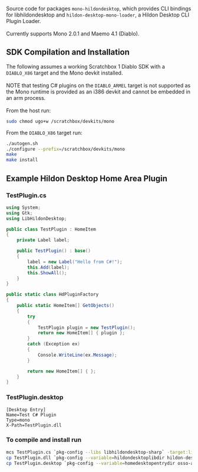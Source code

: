 Source code for packages `mono-hildondesktop`, which provides CLI bindings for libhildondesktop
and `hildon-desktop-mono-loader`, a Hildon Desktop CLI Plugin Loader.\
\
Currently supports Mono 2.0.1 and Maemo 4.1 (Diablo).

## SDK Compilation and Installation

The following assumes a working Scratchbox 1 Diablo SDK with a `DIABLO_X86` target
and the Mono devkit installed.\
\
NOTE that testing C# plugins on the `DIABLO_ARMEL` target is not supported as the
Mono runtime is provided as an i386 devkit and cannot be embedded in an arm process.\
\
From the host run:
```sh
sudo chmod ugo+w /scratchbox/devkits/mono
```
From the `DIABLO_X86` target run:
```sh
./autogen.sh
./configure --prefix=/scratchbox/devkits/mono
make
make install
```
## Example Hildon Desktop Home Area Plugin 
 
### TestPlugin.cs
```c#
using System;
using Gtk;
using LibHildonDesktop;

public class TestPlugin : HomeItem
{
    private Label label;

    public TestPlugin() : base()
    {
        label = new Label("Hello from C#!");
        this.Add(label);
        this.ShowAll();
    }
}

public static class HdPluginFactory
{
    public static HomeItem[] GetObjects()
    {
        try
        {
            TestPlugin plugin = new TestPlugin();
            return new HomeItem[] { plugin };
        }
        catch (Exception ex)
        {
            Console.WriteLine(ex.Message);
        }

        return new HomeItem[] { };
    }
} 
```
### TestPlugin.desktop
```
[Desktop Entry]
Name=Test C# Plugin
Type=mono
X-Path=TestPlugin.dll
```
### To compile and install run 
```sh 
mcs TestPlugin.cs `pkg-config --libs libhildondesktop-sharp` -target:library
cp TestPlugin.dll `pkg-config --variable=hildondesktoplibdir hildon-desktop`
cp TestPlugin.desktop `pkg-config --variable=homedesktopentrydir osso-af-settings`
```


